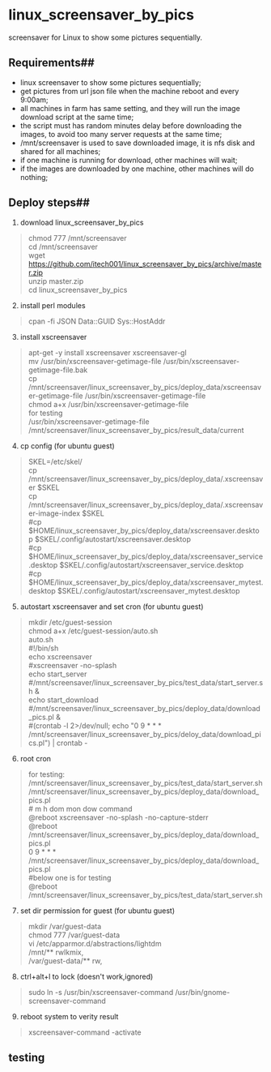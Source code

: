 linux_screensaver_by_pics
=========================

screensaver for Linux to show some pictures sequentially.


## Requirements##
* linux screensaver to show some pictures sequentially;
* get pictures from url json file when the machine reboot and every 9:00am;
* all machines in farm has same setting, and they will run the image download script at the same time;  
* the script must has random minutes delay before downloading the images, to avoid too many server requests at the same time;
* /mnt/screensaver is used to save downloaded image, it is nfs disk and shared for all machines;
* if one machine is running for download, other machines will wait;
* if the images are downloaded by one machine, other machines will do nothing;



## Deploy steps##
1. download linux_screensaver_by_pics
>chmod 777 /mnt/screensaver  
cd /mnt/screensaver  
wget https://github.com/itech001/linux_screensaver_by_pics/archive/master.zip  
unzip master.zip  
cd linux_screensaver_by_pics  

2. install perl modules
>cpan -fi JSON Data::GUID Sys::HostAddr

3. install xscreensaver
>apt-get -y install xscreensaver xscreensaver-gl  
mv /usr/bin/xscreensaver-getimage-file /usr/bin/xscreensaver-getimage-file.bak  
cp  /mnt/screensaver/linux_screensaver_by_pics/deploy_data/xscreensaver-getimage-file /usr/bin/xscreensaver-getimage-file   
chmod a+x /usr/bin/xscreensaver-getimage-file  
for testing  
/usr/bin/xscreensaver-getimage-file /mnt/screensaver/linux_screensaver_by_pics/result_data/current  

4. cp config  (for ubuntu guest)
>SKEL=/etc/skel/  
cp /mnt/screensaver/linux_screensaver_by_pics/deploy_data/.xscreensaver $SKEL  
cp /mnt/screensaver/linux_screensaver_by_pics/deploy_data/.xscreensaver-image-index $SKEL  
\#cp $HOME/linux_screensaver_by_pics/deploy_data/xscreensaver.desktop $SKEL/.config/autostart/xscreensaver.desktop  
\#cp $HOME/linux_screensaver_by_pics/deploy_data/xscreensaver_service.desktop $SKEL/.config/autostart/xscreensaver_service.desktop  
\#cp $HOME/linux_screensaver_by_pics/deploy_data/xscreensaver_mytest.desktop $SKEL/.config/autostart/xscreensaver_mytest.desktop  

5. autostart xscreensaver and set cron (for ubuntu guest)
>mkdir /etc/guest-session  
chmod a+x /etc/guest-session/auto.sh  
auto.sh  
\#!/bin/sh  
echo xscreensaver  
\#xscreensaver -no-splash  
echo start_server  
\#/mnt/screensaver/linux_screensaver_by_pics/test_data/start_server.sh  &  
echo start_download  
\#/mnt/screensaver/linux_screensaver_by_pics/deploy_data/download_pics.pl &  
\#(crontab -l 2>/dev/null; echo "0 9 * * * /mnt/screensaver/linux_screensaver_by_pics/deloy_data/download_pics.pl") | crontab -  

6. root cron 
>for testing:  
/mnt/screensaver/linux_screensaver_by_pics/test_data/start_server.sh  
/mnt/screensaver/linux_screensaver_by_pics/deploy_data/download_pics.pl  
\# m h  dom mon dow   command  
@reboot xscreensaver -no-splash -no-capture-stderr  
@reboot /mnt/screensaver/linux_screensaver_by_pics/deploy_data/download_pics.pl  
0 9 * * * /mnt/screensaver/linux_screensaver_by_pics/deploy_data/download_pics.pl  
\#below one is for testing  
@reboot /mnt/screensaver/linux_screensaver_by_pics/test_data/start_server.sh  

7. set dir permission for guest (for ubuntu guest) 
>mkdir /var/guest-data  
chmod 777 /var/guest-data  
vi /etc/apparmor.d/abstractions/lightdm  
  /mnt/** rwlkmix,  
  /var/guest-data/** rw,  

8. ctrl+alt+l to lock (doesn't work,ignored)
>sudo ln -s /usr/bin/xscreensaver-command /usr/bin/gnome-screensaver-command  

9. reboot system to verity result
>xscreensaver-command -activate  

## testing ##
